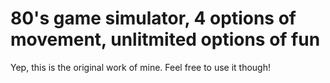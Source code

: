 # 80's game simulator, 4 options of movement, unlitmited options of fun 
Yep, this is the original work of mine. Feel free to use it though!
